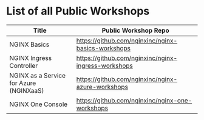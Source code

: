 # List of all Public Workshops

|Title|Public Workshop Repo|
|-----|-----|
| NGINX Basics|<https://github.com/nginxinc/nginx-basics-workshops>|
| NGINX Ingress Controller|<https://github.com/nginxinc/nginx-ingress-workshops>|
| NGINX as a Service for Azure (NGINXaaS)|<https://github.com/nginxinc/nginx-azure-workshops>|
| NGINX One Console|<https://github.com/nginxinc/nginx-one-workshops>|
